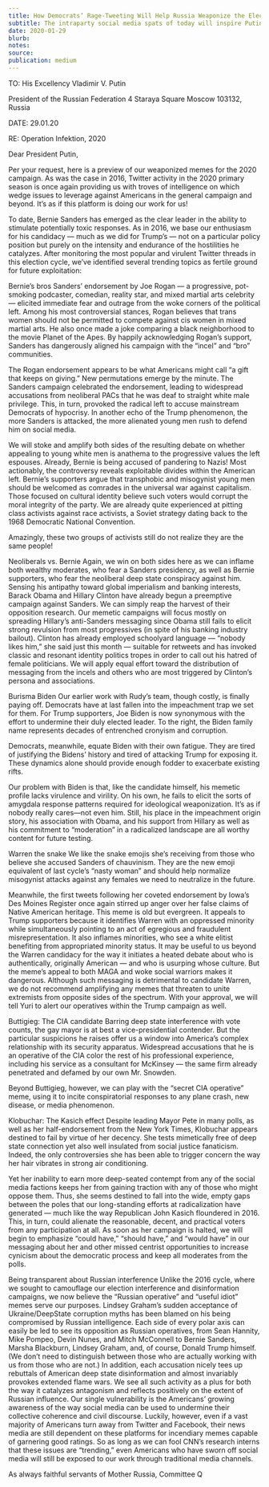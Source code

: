```yaml
---
title: How Democrats’ Rage-Tweeting Will Help Russia Weaponize the Election — Again
subtitle: The intraparty social media spats of today will inspire Putin and Co.’s memes of tomorrow
date: 2020-01-29
blurb:
notes:
source:
publication: medium
---
```


TO: His Excellency Vladimir V. Putin

President of the Russian Federation
4 Staraya Square
Moscow 103132, Russia

DATE: 29.01.20

RE: Operation Infektion, 2020

Dear President Putin,

Per your request, here is a preview of our weaponized memes for the 2020 campaign. As was the case in 2016, Twitter activity in the 2020 primary season is once again providing us with troves of intelligence on which wedge issues to leverage against Americans in the general campaign and beyond. It’s as if this platform is doing our work for us!

To date, Bernie Sanders has emerged as the clear leader in the ability to stimulate potentially toxic responses. As in 2016, we base our enthusiasm for his candidacy — much as we did for Trump’s — not on a particular policy position but purely on the intensity and endurance of the hostilities he catalyzes. After monitoring the most popular and virulent Twitter threads in this election cycle, we’ve identified several trending topics as fertile ground for future exploitation:

Bernie’s bros
Sanders’ endorsement by Joe Rogan — a progressive, pot-smoking podcaster, comedian, reality star, and mixed martial arts celebrity — elicited immediate fear and outrage from the woke corners of the political left. Among his most controversial stances, Rogan believes that trans women should not be permitted to compete against cis women in mixed martial arts. He also once made a joke comparing a black neighborhood to the movie Planet of the Apes. By happily acknowledging Rogan’s support, Sanders has dangerously aligned his campaign with the “incel” and “bro” communities.

The Rogan endorsement appears to be what Americans might call “a gift that keeps on giving.” New permutations emerge by the minute. The Sanders campaign celebrated the endorsement, leading to widespread accusations from neoliberal PACs that he was deaf to straight white male privilege. This, in turn, provoked the radical left to accuse mainstream Democrats of hypocrisy. In another echo of the Trump phenomenon, the more Sanders is attacked, the more alienated young men rush to defend him on social media.

We will stoke and amplify both sides of the resulting debate on whether appealing to young white men is anathema to the progressive values the left espouses. Already, Bernie is being accused of pandering to Nazis! Most actionably, the controversy reveals exploitable divides within the American left. Bernie’s supporters argue that transphobic and misogynist young men should be welcomed as comrades in the universal war against capitalism. Those focused on cultural identity believe such voters would corrupt the moral integrity of the party. We are already quite experienced at pitting class activists against race activists, a Soviet strategy dating back to the 1968 Democratic National Convention.

Amazingly, these two groups of activists still do not realize they are the same people!

Neoliberals vs. Bernie
Again, we win on both sides here as we can inflame both wealthy moderates, who fear a Sanders presidency, as well as Bernie supporters, who fear the neoliberal deep state conspiracy against him. Sensing his antipathy toward global imperialism and banking interests, Barack Obama and Hillary Clinton have already begun a preemptive campaign against Sanders. We can simply reap the harvest of their opposition research.
Our memetic campaigns will focus mostly on spreading Hillary’s anti-Sanders messaging since Obama still fails to elicit strong revulsion from most progressives (in spite of his banking industry bailout). Clinton has already employed schoolyard language — “nobody likes him,” she said just this month — suitable for retweets and has invoked classic and resonant identity politics tropes in order to call out his hatred of female politicians. We will apply equal effort toward the distribution of messaging from the incels and others who are most triggered by Clinton’s persona and associations.

Burisma Biden
Our earlier work with Rudy’s team, though costly, is finally paying off. Democrats have at last fallen into the impeachment trap we set for them. For Trump supporters, Joe Biden is now synonymous with the effort to undermine their duly elected leader. To the right, the Biden family name represents decades of entrenched cronyism and corruption.

Democrats, meanwhile, equate Biden with their own fatigue. They are tired of justifying the Bidens’ history and tired of attacking Trump for exposing it. These dynamics alone should provide enough fodder to exacerbate existing rifts.

Our problem with Biden is that, like the candidate himself, his memetic profile lacks virulence and virility. On his own, he fails to elicit the sorts of amygdala response patterns required for ideological weaponization. It’s as if nobody really cares—not even him. Still, his place in the impeachment origin story, his association with Obama, and his support from Hillary as well as his commitment to “moderation” in a radicalized landscape are all worthy content for future testing.

Warren the snake
We like the snake emojis she’s receiving from those who believe she accused Sanders of chauvinism. They are the new emoji equivalent of last cycle’s “nasty woman” and should help normalize misogynist attacks against any females we need to neutralize in the future.

Meanwhile, the first tweets following her coveted endorsement by Iowa’s Des Moines Register once again stirred up anger over her false claims of Native American heritage. This meme is old but evergreen. It appeals to Trump supporters because it identifies Warren with an oppressed minority while simultaneously pointing to an act of egregious and fraudulent misrepresentation. It also inflames minorities, who see a white elitist benefiting from appropriated minority status. It may be useful to us beyond the Warren candidacy for the way it initiates a heated debate about who is authentically, originally American — and who is usurping whose culture. But the meme’s appeal to both MAGA and woke social warriors makes it dangerous. Although such messaging is detrimental to candidate Warren, we do not recommend amplifying any memes that threaten to unite extremists from opposite sides of the spectrum. With your approval, we will tell Yuri to alert our operatives within the Trump campaign as well.

Buttigieg: The CIA candidate
Barring deep state interference with vote counts, the gay mayor is at best a vice-presidential contender. But the particular suspicions he raises offer us a window into America’s complex relationship with its security apparatus. Widespread accusations that he is an operative of the CIA color the rest of his professional experience, including his service as a consultant for McKinsey — the same firm already penetrated and defamed by our own Mr. Snowden.

Beyond Buttigieg, however, we can play with the “secret CIA operative” meme, using it to incite conspiratorial responses to any plane crash, new disease, or media phenomenon.

Klobuchar: The Kasich effect
Despite leading Mayor Pete in many polls, as well as her half-endorsement from the New York Times, Klobuchar appears destined to fail by virtue of her decency. She tests mimetically free of deep state connection yet also well insulated from social justice fanaticism. Indeed, the only controversies she has been able to trigger concern the way her hair vibrates in strong air conditioning.

Yet her inability to earn more deep-seated contempt from any of the social media factions keeps her from gaining traction with any of those who might oppose them. Thus, she seems destined to fall into the wide, empty gaps between the poles that our long-standing efforts at radicalization have generated — much like the way Republican John Kasich floundered in 2016. This, in turn, could alienate the reasonable, decent, and practical voters from any participation at all. As soon as her campaign is halted, we will begin to emphasize “could have,” “should have,” and “would have” in our messaging about her and other missed centrist opportunities to increase cynicism about the democratic process and keep all moderates from the polls.

Being transparent about Russian interference
Unlike the 2016 cycle, where we sought to camouflage our election interference and disinformation campaigns, we now believe the “Russian operative” and “useful idiot” memes serve our purposes. Lindsey Graham’s sudden acceptance of Ukraine/DeepState corruption myths has been blamed on his being compromised by Russian intelligence. Each side of every polar axis can easily be led to see its opposition as Russian operatives, from Sean Hannity, Mike Pompeo, Devin Nunes, and Mitch McConnell to Bernie Sanders, Marsha Blackburn, Lindsey Graham, and, of course, Donald Trump himself. (We don’t need to distinguish between those who are actually working with us from those who are not.) In addition, each accusation nicely tees up rebuttals of American deep state disinformation and almost invariably provokes extended flame wars. We see all such activity as a plus for both the way it catalyzes antagonism and reflects positively on the extent of Russian influence.
Our single vulnerability is the Americans’ growing awareness of the way social media can be used to undermine their collective coherence and civil discourse. Luckily, however, even if a vast majority of Americans turn away from Twitter and Facebook, their news media are still dependent on these platforms for incendiary memes capable of garnering good ratings. So as long as we can fool CNN’s research interns that these issues are “trending,” even Americans who have sworn off social media will still be exposed to our work through traditional media channels.

As always faithful servants of Mother Russia,
Committee Q
